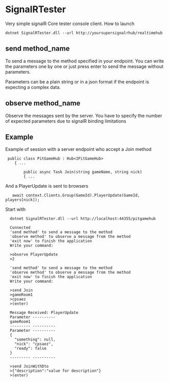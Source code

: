 # SignalRTester

Very simple signalR Core tester console client.
How to launch

```
dotnet SignalRTester.dll --url http://yoursupersignalrhub/realtimehub
```

## send method_name

To send a message to the method specified in your endpoint. You can write the parameters one by one or just press enter to send the message without parameters.

Parameters can be a plain string or in a json format if the endpoint is expecting a complex data.

## observe method_name

Observe the messages sent by the server. You have to specify the number of expected parameters due to signalR binding limitations

## Example

Example of session with a server endpoint who accept a Join method
```
 public class PitGameHub : Hub<IPitGameHub>
    { ...

        public async Task Join(string gameName, string nick)
        { ...
```

And a PlayerUpdate is sent to browsers 
```
   await context.Clients.Group(GameId).PlayerUpdate(GameId, players[nick]);
```

Start with

```
  dotnet SignalRTester.dll --url http://localhost:44355/pitgamehub

  Connected
  'send method' to send a message to the method
  'observe method' to observe a message from the method
  'exit now' to finish the application
  Write your command:

  >observe PlayerUpdate
  >2
  
  'send method' to send a message to the method
  'observe method' to observe a message from the method
  'exit now' to finish the application
  Write your command:
  
  >send Join
  >gameRoom1
  >cpsaez
  >(enter)

  Message Received: PlayerUpdate
  Parameter ----------
  gameRoom1
  --------- ----------
  Parameter ----------
  {
    "something": null,
    "nick": "cpsaez",
    "ready": false
  }
  --------- ----------

  >send JoinWithDto
  >{"description":"value for description"}
  >(enter)
```




